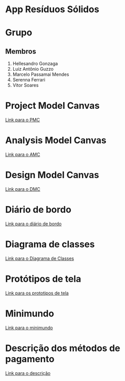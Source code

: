 # App Resíduos Sólidos 

# Grupo 
## Membros
1. Hellesandro Gonzaga
2. Luiz Antônio Guzzo
3. Marcelo Passamai Mendes 
4. Serenna Ferrari
5. Vitor Soares
# Project Model Canvas
[Link para o PMC](Documentos/PMC.pdf)
# Analysis Model Canvas
[Link para o AMC](Documentos/AMC_CanvasAnalise.pdf)
# Design Model Canvas
[Link para o DMC](Documentos/DMC_CanvasProjeto.pdf)
# Diário de bordo
[Link para o diário de bordo](DiarioDeBordo.md)
# Diagrama de classes
[Link para o Diagrama de Classes](https://www.lucidchart.com/invitations/accept/9b1c7015-b174-4c70-bdb6-bebb90b65462)
# Protótipos de tela
[Link para os prototipos de tela](Documentos/mockup.pdf)
# Minimundo
[Link para o minimundo](Documentos/minimundo.md)
# Descrição dos métodos de pagamento
[Link para o descrição](Documentos/Descricao_Metodos_Pagamento.md)

